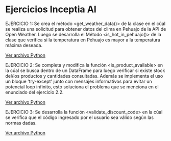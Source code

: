 # Ejercicios Inceptia AI

EJERCICIO 1:
Se crea el método <get_weather_data()> de la clase <GeoAPI> en el cúal se realiza una solicitud para obtener datos del clima en Pehuajo de la API de Open Weather.
Luego se desarrolla el Método <is_hot_in_pehuajo()> de la clase <GeoAPI> que verifica si la temperatura en Pehuajo es mayor a la temperatura máxima deseada.

[Ver archivo Python](Ejercicio_1/GeoAPI.py)

EJERCICIO 2:
Se completa y modifica la función <is_product_available> en la cúal se busca dentro de un DataFrame para luego verificar si existe stock del/los productos y cantidades consultadas.
Además se implementa el uso un bloque 'try-except' junto con mensajes informativos para evitar un potencial loop infinito, esto soluciona el problema que se menciona en el enunciado del ejercicio 2.2.

[Ver archivo Python](Ejercicio_2/product_stock.py)

EJERCICIO 3:
Se desarrolla la función <validate_discount_code> en la cúal se verifica que el código ingresado por el usuario sea válido según las normas dadas.

[Ver archivo Python](Ejercicio_3/validate_discount_code.py)
